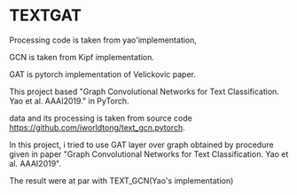# TEXTGAT
Processing code is taken from yao'implementation,

GCN is taken from Kipf implementation.

GAT is pytorch implementation of VeIickovic paper.

This project based "Graph Convolutional Networks for Text Classification. Yao et al. AAAI2019." in PyTorch.

data and its processing is taken from source code  https://github.com/iworldtong/text_gcn.pytorch.

In this project, i tried to use GAT layer over graph obtained by procedure given in paper "Graph Convolutional Networks for Text Classification. Yao et al. AAAI2019".

The result were at par with TEXT_GCN(Yao's implementation)
